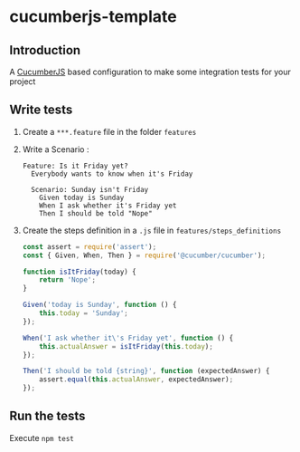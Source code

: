 # cucumberjs-template 

## Introduction

A [CucumberJS](https://cucumber.io/docs/installation/javascript/) based configuration to make some integration tests for your project

## Write tests

1. Create a `***.feature` file in the folder `features`

2. Write a Scenario :

   ```gherkin
   Feature: Is it Friday yet?
     Everybody wants to know when it's Friday
   
     Scenario: Sunday isn't Friday
       Given today is Sunday
       When I ask whether it's Friday yet
       Then I should be told "Nope"
   ```

   

3. Create the steps definition in a `.js` file in `features/steps_definitions` 

   ```js
   const assert = require('assert');
   const { Given, When, Then } = require('@cucumber/cucumber');
   
   function isItFriday(today) {
       return 'Nope';
   }
   
   Given('today is Sunday', function () {
       this.today = 'Sunday';
   });
   
   When('I ask whether it\'s Friday yet', function () {
       this.actualAnswer = isItFriday(this.today);
   });
   
   Then('I should be told {string}', function (expectedAnswer) {
       assert.equal(this.actualAnswer, expectedAnswer);
   });
   
   ```

## Run the tests

Execute `npm test`



